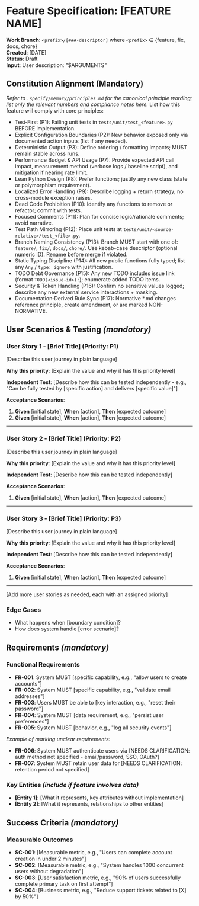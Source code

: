 # Feature Specification: [FEATURE NAME]

<!-- Principles central reference: .specify/memory/principles.md -->

**Work Branch**: `<prefix>/[###-descriptor]` where `<prefix>` ∈ {feature, fix, docs, chore}  
**Created**: [DATE]  
**Status**: Draft  
**Input**: User description: "$ARGUMENTS"

## Constitution Alignment (Mandatory)
*Refer to `.specify/memory/principles.md` for the canonical principle wording; list only the relevant numbers and compliance notes here.*
List how this feature will comply with core principles:
- Test‑First (P1): Failing unit tests in `tests/unit/test_<feature>.py` BEFORE implementation.
- Explicit Configuration Boundaries (P2): New behavior exposed only via documented action inputs (list if any needed).
- Deterministic Output (P3): Define ordering / formatting impacts; MUST remain stable across runs.
- Performance Budget & API Usage (P7): Provide expected API call impact, measurement method (verbose logs / baseline script), and mitigation if nearing rate limit.
- Lean Python Design (P8): Prefer functions; justify any new class (state or polymorphism requirement).
- Localized Error Handling (P9): Describe logging + return strategy; no cross-module exception raises.
- Dead Code Prohibition (P10): Identify any functions to remove or refactor; commit with tests.
- Focused Comments (P11): Plan for concise logic/rationale comments; avoid narrative.
- Test Path Mirroring (P12): Place unit tests at `tests/unit/<source-relative>/test_<file>.py`.
- Branch Naming Consistency (P13): Branch MUST start with one of: `feature/`, `fix/`, `docs/`, `chore/`. Use kebab-case descriptor (optional numeric ID). Rename before merge if violated.
- Static Typing Discipline (P14): All new public functions fully typed; list any `Any` / `type: ignore` with justification.
- TODO Debt Governance (P15): Any new TODO includes issue link (format `TODO(<issue-id>):`); enumerate added TODO items.
- Security & Token Handling (P16): Confirm no sensitive values logged; describe any new external service interactions + masking.
- Documentation‑Derived Rule Sync (P17): Normative *.md changes reference principle, create amendment, or are marked NON-NORMATIVE.

## User Scenarios & Testing *(mandatory)*

<!--
  IMPORTANT: User stories should be PRIORITIZED as user journeys ordered by importance.
  Each user story/journey must be INDEPENDENTLY TESTABLE - meaning if you implement just ONE of them,
  you should still have a viable MVP (Minimum Viable Product) that delivers value.
  
  Assign priorities (P1, P2, P3, etc.) to each story, where P1 is the most critical.
  Think of each story as a standalone slice of functionality that can be:
  - Developed independently
  - Tested independently
  - Deployed independently
  - Demonstrated to users independently
-->

### User Story 1 - [Brief Title] (Priority: P1)

[Describe this user journey in plain language]

**Why this priority**: [Explain the value and why it has this priority level]

**Independent Test**: [Describe how this can be tested independently - e.g., "Can be fully tested by [specific action] and delivers [specific value]"]

**Acceptance Scenarios**:

1. **Given** [initial state], **When** [action], **Then** [expected outcome]
2. **Given** [initial state], **When** [action], **Then** [expected outcome]

---

### User Story 2 - [Brief Title] (Priority: P2)

[Describe this user journey in plain language]

**Why this priority**: [Explain the value and why it has this priority level]

**Independent Test**: [Describe how this can be tested independently]

**Acceptance Scenarios**:

1. **Given** [initial state], **When** [action], **Then** [expected outcome]

---

### User Story 3 - [Brief Title] (Priority: P3)

[Describe this user journey in plain language]

**Why this priority**: [Explain the value and why it has this priority level]

**Independent Test**: [Describe how this can be tested independently]

**Acceptance Scenarios**:

1. **Given** [initial state], **When** [action], **Then** [expected outcome]

---

[Add more user stories as needed, each with an assigned priority]

### Edge Cases

<!--
  ACTION REQUIRED: The content in this section represents placeholders.
  Fill them out with the right edge cases.
-->

- What happens when [boundary condition]?
- How does system handle [error scenario]?

## Requirements *(mandatory)*

<!--
  ACTION REQUIRED: The content in this section represents placeholders.
  Fill them out with the right functional requirements.
-->

### Functional Requirements

- **FR-001**: System MUST [specific capability, e.g., "allow users to create accounts"]
- **FR-002**: System MUST [specific capability, e.g., "validate email addresses"]  
- **FR-003**: Users MUST be able to [key interaction, e.g., "reset their password"]
- **FR-004**: System MUST [data requirement, e.g., "persist user preferences"]
- **FR-005**: System MUST [behavior, e.g., "log all security events"]

*Example of marking unclear requirements:*

- **FR-006**: System MUST authenticate users via [NEEDS CLARIFICATION: auth method not specified - email/password, SSO, OAuth?]
- **FR-007**: System MUST retain user data for [NEEDS CLARIFICATION: retention period not specified]

### Key Entities *(include if feature involves data)*

- **[Entity 1]**: [What it represents, key attributes without implementation]
- **[Entity 2]**: [What it represents, relationships to other entities]

## Success Criteria *(mandatory)*

<!--
  ACTION REQUIRED: Define measurable success criteria.
  These must be technology-agnostic and measurable.
-->

### Measurable Outcomes

- **SC-001**: [Measurable metric, e.g., "Users can complete account creation in under 2 minutes"]
- **SC-002**: [Measurable metric, e.g., "System handles 1000 concurrent users without degradation"]
- **SC-003**: [User satisfaction metric, e.g., "90% of users successfully complete primary task on first attempt"]
- **SC-004**: [Business metric, e.g., "Reduce support tickets related to [X] by 50%"]
